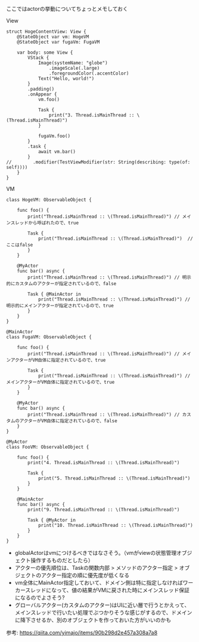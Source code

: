 ここではactorの挙動についてちょっとメモしておく

View
```
struct HogeContentView: View {
    @StateObject var vm: HogeVM
    @StateObject var fugaVm: FugaVM
    
    var body: some View {
        VStack {
            Image(systemName: "globe")
                .imageScale(.large)
                .foregroundColor(.accentColor)
            Text("Hello, world!")
        }
        .padding()
        .onAppear {
            vm.foo()
            
            Task {
                print("3. Thread.isMainThread :: \(Thread.isMainThread)")
            }
            
            fugaVm.foo()
        }
        .task {
            await vm.bar()
        }
//        .modifier(TestViewModifier(str: String(describing: type(of: self))))
    }
}
```

VM
```
class HogeVM: ObservableObject {
    
    func foo() {
        print("Thread.isMainThread :: \(Thread.isMainThread)") // メインスレッドから呼ばれたので、true
        
        Task {
            print("Thread.isMainThread :: \(Thread.isMainThread)")  // ここはfalse
        }
    }
    
    @MyActor
    func bar() async {
        print("Thread.isMainThread :: \(Thread.isMainThread)") // 明示的にカスタムのアクターが指定されているので、false
        
        Task { @MainActor in
            print("Thread.isMainThread :: \(Thread.isMainThread)") // 明示的にメインアクターが指定されているので、true
        }
    }
}

@MainActor
class FugaVM: ObservableObject {
    
    func foo() {
        print("Thread.isMainThread :: \(Thread.isMainThread)") // メインアクターがVM自体に指定されているので、true
        
        Task {
            print("Thread.isMainThread :: \(Thread.isMainThread)") // メインアクターがVM自体に指定されているので、true
        }
    }
    
    @MyActor
    func bar() async {
        print("Thread.isMainThread :: \(Thread.isMainThread)") // カスタムのアクターがVM自体に指定されているので、false
    }
}

@MyActor
class FooVM: ObservableObject {
    
    func foo() {
        print("4. Thread.isMainThread :: \(Thread.isMainThread)")
        
        Task {
            print("5. Thread.isMainThread :: \(Thread.isMainThread)")
        }
    }

    @MainActor
    func bar() async {
        print("9. Thread.isMainThread :: \(Thread.isMainThread)")
        
        Task { @MyActor in
            print("10. Thread.isMainThread :: \(Thread.isMainThread)")
        }
    }
}

```

- globalActorはvmにつけるべきではなさそう。（vmがviewの状態管理オブジェクト操作するものだとしたら）
- アクターの優先順位は、Taskの関数内部 > メソッドのアクター指定 > オブジェクトのアクター指定の順に優先度が低くなる
- vm全体にMainActor指定しておいて、ドメイン側は特に指定しなければワーカースレッドになって、値の結果がVMに戻された時にメインスレッド保証になるのでよさそう?
- グローバルアクター(カスタムのアクター)はUIに近い層で行うとかえって、メインスレッドで行いたい処理でぶつかりそうな感じがするので、ドメインに降下させるか、別のオブジェクトを作っておいた方がいいのかも

参考: https://qiita.com/yimajo/items/90b298d2e457a308a7a8
